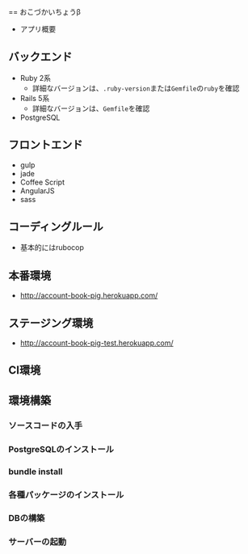 == おこづかいちょうβ

* アプリ概要

## バックエンド

- Ruby 2系
  - 詳細なバージョンは、`.ruby-version`または`Gemfile`の`ruby`を確認
- Rails 5系
  - 詳細なバージョンは、`Gemfile`を確認
- PostgreSQL

## フロントエンド

- gulp
- jade
- Coffee Script
- AngularJS
- sass

## コーディングルール
- 基本的にはrubocop

## 本番環境
- http://account-book-pig.herokuapp.com/

## ステージング環境
- http://account-book-pig-test.herokuapp.com/

## CI環境

## 環境構築

### ソースコードの入手
### PostgreSQLのインストール
### bundle install
### 各種パッケージのインストール
### DBの構築
### サーバーの起動
